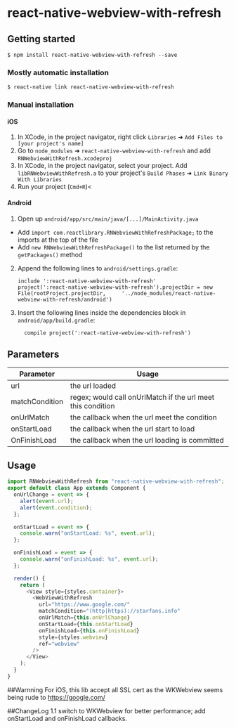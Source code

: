 # react-native-webview-with-refresh

## Getting started

`$ npm install react-native-webview-with-refresh --save`

### Mostly automatic installation

`$ react-native link react-native-webview-with-refresh`

### Manual installation

#### iOS

1.  In XCode, in the project navigator, right click `Libraries` ➜ `Add Files to [your project's name]`
2.  Go to `node_modules` ➜ `react-native-webview-with-refresh` and add `RNWebviewWithRefresh.xcodeproj`
3.  In XCode, in the project navigator, select your project. Add `libRNWebviewWithRefresh.a` to your project's `Build Phases` ➜ `Link Binary With Libraries`
4.  Run your project (`Cmd+R`)<

#### Android

1.  Open up `android/app/src/main/java/[...]/MainActivity.java`

- Add `import com.reactlibrary.RNWebviewWithRefreshPackage;` to the imports at the top of the file
- Add `new RNWebviewWithRefreshPackage()` to the list returned by the `getPackages()` method

2.  Append the following lines to `android/settings.gradle`:
    ```
    include ':react-native-webview-with-refresh'
    project(':react-native-webview-with-refresh').projectDir = new File(rootProject.projectDir, 	'../node_modules/react-native-webview-with-refresh/android')
    ```
3.  Insert the following lines inside the dependencies block in `android/app/build.gradle`:

    ```
      compile project(':react-native-webview-with-refresh')
    ```

## Parameters

| Parameter      | Usage                                                       |
| -------------- | ----------------------------------------------------------- |
| url            | the url loaded                                              |
| matchCondition | regex; would call onUrlMatch if the url meet this condition |
| onUrlMatch     | the callback when the url meet the condition                |
| onStartLoad    | the callback when the url start to load                     |
| OnFinishLoad   | the callback when the url loading is committed              |

## Usage

```javascript
import RNWebviewWithRefresh from "react-native-webview-with-refresh";
export default class App extends Component {
  onUrlChange = event => {
    alert(event.url);
    alert(event.condition);
  };

  onStartLoad = event => {
    console.warn("onStartLoad: %s", event.url);
  };

  onFinishLoad = event => {
    console.warn("onFinishLoad: %s", event.url);
  };

  render() {
    return (
      <View style={styles.container}>
        <WebViewWithRefresh
          url="https://www.google.com/"
          matchCondition="(http|https)://starfans.info"
          onUrlMatch={this.onUrlChange}
          onStartLoad={this.onStartLoad}
          onFinishLoad={this.onFinishLoad}
          style={styles.webview}
          ref="webview"
        />
      </View>
    );
  }
}
```

##Warnning
For iOS, this lib accept all SSL cert as the WKWebview seems being rude to https://google.com/

##ChangeLog
1.1 switch to WKWebview for better performance; add onStartLoad and onFinishLoad callbacks.
